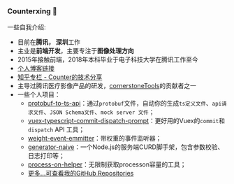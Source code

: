 ### Counterxing 👋

一些自我介绍:

- 目前在**腾讯， 深圳**工作
- 主业是**前端开发**，主要专注于**图像处理方向**
- 2015年接触前端，2018年本科毕业于电子科技大学在腾讯工作至今
- [个人博客链接](https://github.com/xingbofeng/xingbofeng.github.io/issues)
- [知乎专栏 - Counter的技术分享](https://www.zhihu.com/column/encounter)
- 主导过腾讯医疗影像产品的研发，[cornerstoneTools](https://github.com/cornerstonejs/cornerstoneTools)的贡献者之一
- 一些个人项目：
  - [protobuf-to-ts-api](https://github.com/xingbofeng/protobuf-to-ts-api)：通过`protobuf`文件，自动你的生成`ts定义文件`、`api请求文件`、`JSON Schema文件`、`mock server 文件`；
  - [vuex-typescript-commit-dispatch-prompt](https://github.com/xingbofeng/vuex-typescript-commit-dispatch-prompt)：更好用的Vuex的`commit`和`dispatch` API 工具；
  - [weight-event-emmitter](https://github.com/xingbofeng/weight-event-emmitter)：带权重的事件监听器；
  - [generator-naive](https://github.com/xingbofeng/generator-naive)：一个Node.js的服务端CURD脚手架，包含参数校验、日志打印等；
  - [process-on-helper](https://github.com/xingbofeng/process-on-helper)：无限制获取processon容量的工具；
  - [更多...可查看我的GitHub Repositories](https://github.com/xingbofeng?tab=repositories)
